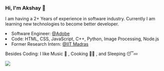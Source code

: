 ### Hi, I'm Akshay 👋

I am having a 2+ Years of experience in software industry. Currently I am learning new technologies to become better developer.



<li>Software Engineer: <a href="https://adobe.com">@Adobe</a> </li>
<li>Code: HTML, CSS, JavaScript, C++, Python, Image Processing, Node.js</li>
<li> Former Research Intern: <a href="https://www.iitm.ac.in/">@IIT Madras</a></li>

Besides Coding: I like Music 🎵 , Cooking 🧑‍🍳 , and Sleeping 😴💤 



<img src="https://github-readme-stats.vercel.app/api?username=akshay-varshney&&show_icons=true&title_color=ffffff&icon_color=bb2acf&text_color=daf7dc&bg_color=151515">
<!--
**akshay-varshney/akshay-varshney** is a ✨ _special_ ✨ repository because its `README.md` (this file) appears on your GitHub profile.

Here are some ideas to get you started:

- 🔭 I’m currently working as a Software Engineer @Adobe
- 🌱 I’m currently learning C++
- 👯 I’m looking to collaborate on ...
- 🤔 I’m looking for help with ...
- 💬 Ask me about ...
- 📫 How to reach me: ...
- 😄 Pronouns: ...
- ⚡ Fun fact: ...
-->
